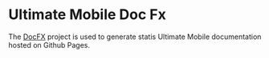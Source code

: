 # Ultimate Mobile Doc Fx
The [DocFX](https://dotnet.github.io/docfx/) project is used to generate statis Ultimate Mobile documentation hosted on Github Pages.
